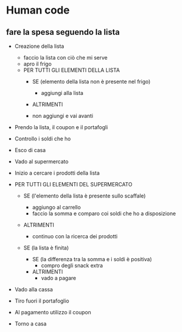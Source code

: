 # Human code

## fare la spesa seguendo la lista

- Creazione della lista
    - faccio la lista con ciò che mi serve
    - apro il frigo
    - PER TUTTI GLI ELEMENTI DELLA LISTA
        - SE (elemento della lista non è presente nel frigo)
            - aggiungi alla lista

        - ALTRIMENTI
         - non aggiungi e vai avanti

- Prendo la lista, il coupon e il portafogli
- Controllo i soldi che ho
- Esco di casa 
- Vado al supermercato
- Inizio a cercare i prodotti della lista
- PER TUTTI GLI ELEMENTI DEL SUPERMERCATO
    - SE (l'elemento della lista è presente sullo scaffale)
        - aggiungo al carrello
        - faccio la somma e comparo coi soldi che ho a disposizione
        
    - ALTRIMENTI
        - continuo con la ricerca dei prodotti 
    
    - SE (la lista è finita)
        - SE (la differenza tra la somma e i soldi è positiva)
            - compro degli snack extra
        - ALTRIMENTI
            - vado a pagare
            
- Vado alla cassa
- Tiro fuori il portafoglio
- Al pagamento utilizzo il coupon
- Torno a casa
